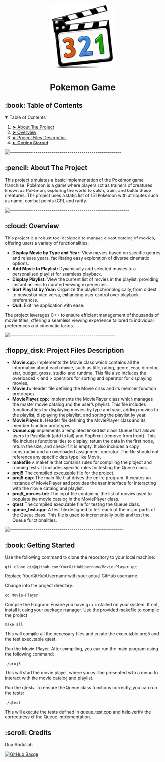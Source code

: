 <p align="center"> 
  <img src="images/movie.png" alt="Pokemon Logo" width="210px" height="210px">
</p>
<h1 align="center"> Pokemon Game </h1>


<!-- TABLE OF CONTENTS -->
<h2 id="table-of-contents"> :book: Table of Contents</h2>

<details open="open">
  <summary>Table of Contents</summary>
  <ol>
    <li><a href="#about-the-project"> ➤ About The Project</a></li>
    <li><a href="#overview"> ➤ Overview</a></li>
    <li><a href="#project-files-description"> ➤ Project Files Description</a></li>
    <li><a href="#getting-started"> ➤ Getting Started</a></li>

  </ol>
</details>


![--------------------------------------------------------](https://raw.githubusercontent.com/andreasbm/readme/master/assets/lines/rainbow.png)

<!-- ABOUT THE PROJECT -->
<h2 id="about-the-project"> :pencil: About The Project</h2>

<p>This project simulates a basic implementation of the Pokémon game franchise. Pokémon is a game where players act as trainers of creatures known as Pokémon, exploring the world to catch, train, and battle these creatures. The project uses a static list of 151 Pokémon with attributes such as name, combat points (CP), and rarity.
</p>

![------------------------------------------------------------](https://raw.githubusercontent.com/andreasbm/readme/master/assets/lines/rainbow.png)

<h2 id="overview"> :cloud: Overview</h2>
<p> This project is a robust tool designed to manage a vast catalog of movies, offering users a variety of functionalities: </p>

<ul>
  <li><strong>Display Movie by Type and Year:</strong> View movies based on specific genres and release years, facilitating easy exploration of diverse cinematic options.</li>
  <li><strong>Add Movie to Playlist:</strong> Dynamically add selected movies to a personalized playlist for seamless playback.</li>
  <li><strong>Display Playlist:</strong> View the current list of movies in the playlist, providing instant access to curated viewing experiences.</li>
  <li><strong>Sort Playlist by Year:</strong> Organize the playlist chronologically, from oldest to newest or vice versa, enhancing user control over playback preferences.</li>
  <li><strong>Quit: </strong> Exit the application with ease. </li>
</ul>

<p>The project leverages C++ to ensure efficient management of thousands of movie titles, offering a seamless viewing experience tailored to individual preferences and cinematic tastes.</p>


![-----------------------------------------------------](https://raw.githubusercontent.com/andreasbm/readme/master/assets/lines/rainbow.png)

<!-- PROJECT FILES DESCRIPTION -->
<h2 id="project-files-description"> :floppy_disk: Project Files Description</h2>

<ul>
<li><strong>Movie.cpp:</strong> Implements the Movie class which contains all the information about each movie, such as title, rating, genre, year, director, star, budget, gross, studio, and runtime. This file also includes the overloaded < and > operators for sorting and operator for displaying movies.</li>

<li><strong>Movie.h:</strong> Header file defining the Movie class and its member function prototypes.</li>
<li><strong>MoviePlayer.cpp:</strong> Implements the MoviePlayer class which manages the master movie catalog and the user’s playlist. This file includes functionalities for displaying movies by type and year, adding movies to the playlist, displaying the playlist, and sorting the playlist by year.</li>
<li><strong>MoviePlayer.h:</strong> Header file defining the MoviePlayer class and its member function prototypes.</li>
<li><strong>Queue.cpp</strong> implements a templated linked list class Queue that allows users to PushBack (add to tail) and PopFront (remove from front). This file includes functionalities to display, return the data in the first node, return the size, and check if it is empty. It also includes a copy constructor and an overloaded assignment operator. The file should not reference any specific data type like Movie.</li>

<li><strong>makefile</strong> A makefile that contains rules for compiling the project and running tests. It includes specific rules for testing the Queue class.</li>

<li><strong>proj5</strong> The compiled executable file for the project.</li>

<li><strong>proj5.cpp:</strong> The main file that drives the entire program. It creates an instance of MoviePlayer and provides the user interface for interacting with the movie catalog and playlist.</li>

<li><strong>proj5_movies.txt: </strong> The input file containing the list of movies used to populate the movie catalog in the MoviePlayer class.</li>

<li><strong>qtest</strong> The compiled executable file for testing the Queue class.</li>
<li><strong>queue_test.cpp:</strong> A test file designed to test each of the major parts of the Queue class. This file is used to incrementally build and test the Queue functionalities.</li>
</ul>



![---------------------------------------------------------](https://raw.githubusercontent.com/andreasbm/readme/master/assets/lines/rainbow.png)

<!-- GETTING STARTED -->
<h2 id="getting-started"> :book: Getting Started</h2>

<p>Use the following command to clone the repository to your local machine:</p>
<pre><code>git clone git@github.com:YourGitHubUsername/Movie-Player.git</code></pre>
<p>Replace YourGitHubUsername with your actual GitHub username.</p>


<p>Change into the project directory:</p>
<pre><code>cd Movie-Player</code></pre>

<p>Compile the Program:  Ensure you have g++ installed on your system. If not, install it using your package manager. Use the provided makefile to compile the project</p>
<pre><code>make all</code></pre>
<p>This will compile all the necessary files and create the executable proj5 and the test executable qtest.</p>


<p>Run the Movie-Player. After compiling, you can run the main program using the following command:</p>
<pre><code>./proj5</code></pre>
<p>This will start the movie player, where you will be presented with a menu to interact with the movie catalog and playlist.</p>


<p>Run the qtests. To ensure the Queue class functions correctly, you can run the tests:
</p>
<pre><code>./qtest</code></pre>
<p>This will execute the tests defined in queue_test.cpp and help verify the correctness of the Queue implementation.</p>

<!-- CREDITS -->
<h2 id="credits"> :scroll: Credits</h2>

Dua Abdullah 


[![GitHub Badge](https://img.shields.io/badge/GitHub-100000?style=for-the-badge&logo=github&logoColor=white)](https://github.com/Dua974)
